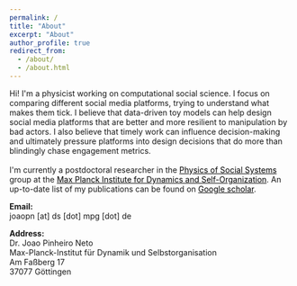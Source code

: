```yaml
---
permalink: /
title: "About"
excerpt: "About"
author_profile: true
redirect_from:
  - /about/
  - /about.html
---
```


<p style='text-align: left;'>
Hi! I'm a physicist working on computational social science. I focus on comparing different social media platforms, trying to understand what makes them tick. I believe that data-driven toy models can help design social media platforms that are better and more resilient to manipulation by bad actors. I also believe that timely work can influence decision-making and ultimately pressure platforms into design decisions that do more than blindingly chase engagement metrics.
<br />
<br />
I'm currently a postdoctoral researcher in the <a style='color: black;' href='https://poss-group.github.io/'>Physics of Social Systems</a> group at the <a style='color: black;' href='http://www.ds.mpg.de'>Max Planck Institute for Dynamics and Self-Organization</a>. An up-to-date list of my publications can be found on <a style='color: black;' href='https://scholar.google.com/citations?user=nq61A04AAAAJ&hl=en'>Google scholar</a>.</p>

**Email:**\
joaopn [at] ds [dot] mpg [dot] de

**Address:**\
Dr. Joao Pinheiro Neto\
Max-Planck-Institut für Dynamik und Selbstorganisation\
Am Faßberg 17\
37077 Göttingen





